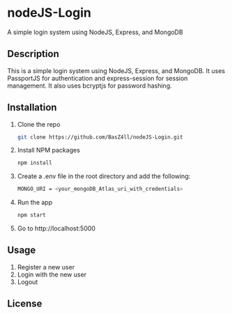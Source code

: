 # nodeJS-Login
A simple login system using NodeJS, Express, and MongoDB

## Description
This is a simple login system using NodeJS, Express, and MongoDB. It uses PassportJS for authentication and express-session for session management. It also uses bcryptjs for password hashing.

## Installation

1. Clone the repo
   ```sh
   git clone https://github.com/BasZ4ll/nodeJS-Login.git
    ```
2. Install NPM packages
    ```sh
    npm install
    ```
3. Create a .env file in the root directory and add the following:
    ```sh
    MONGO_URI = <your_mongoDB_Atlas_uri_with_credentials>
    ```
4. Run the app
    ```sh
    npm start
    ```
5. Go to http://localhost:5000

## Usage

1. Register a new user
2. Login with the new user
3. Logout

## License



